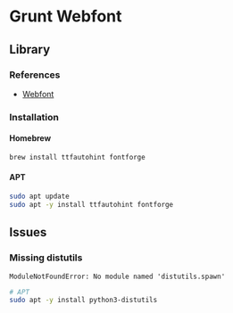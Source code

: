# Grunt Webfont

<!--
{,*/}*
-->

## Library

### References

- [Webfont](/webfont.md#configuration)

### Installation

#### Homebrew

```sh
brew install ttfautohint fontforge
```

#### APT

```sh
sudo apt update
sudo apt -y install ttfautohint fontforge
```

## Issues

### Missing distutils

```log
ModuleNotFoundError: No module named 'distutils.spawn'
```

```sh
# APT
sudo apt -y install python3-distutils
```
